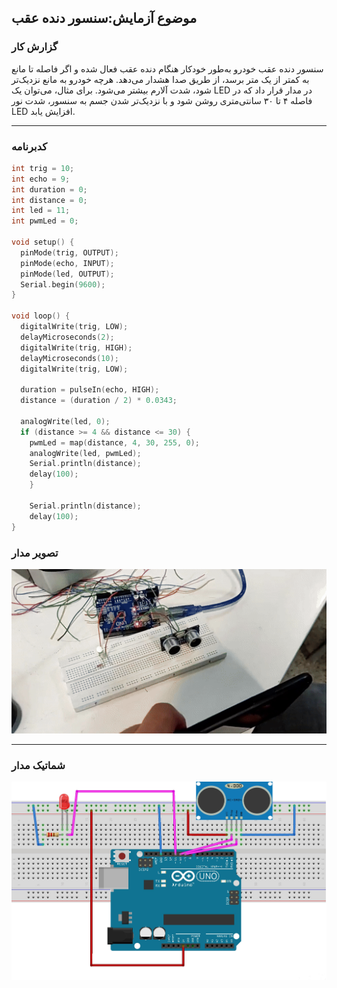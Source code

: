 ## موضوع آزمایش:سنسور دنده عقب
### گزارش کار
سنسور دنده عقب خودرو به‌طور خودکار هنگام دنده عقب فعال شده و اگر فاصله تا مانع به کمتر از یک متر برسد، از طریق صدا هشدار می‌دهد. هرچه خودرو به مانع نزدیک‌تر شود، شدت آلارم بیشتر می‌شود. برای مثال، می‌توان یک LED در مدار قرار داد که در فاصله ۴ تا ۳۰ سانتی‌متری روشن شود و با نزدیک‌تر شدن جسم به سنسور، شدت نور LED افزایش یابد.

---

### کدبرنامه

```cpp
int trig = 10;
int echo = 9;
int duration = 0;
int distance = 0;
int led = 11;
int pwmLed = 0;

void setup() {
  pinMode(trig, OUTPUT);
  pinMode(echo, INPUT);
  pinMode(led, OUTPUT);
  Serial.begin(9600);
}

void loop() {
  digitalWrite(trig, LOW);
  delayMicroseconds(2);
  digitalWrite(trig, HIGH);
  delayMicroseconds(10);
  digitalWrite(trig, LOW);

  duration = pulseIn(echo, HIGH);
  distance = (duration / 2) * 0.0343;

  analogWrite(led, 0);
  if (distance >= 4 && distance <= 30) {
    pwmLed = map(distance, 4, 30, 255, 0);
    analogWrite(led, pwmLed);
    Serial.println(distance);
    delay(100);
    }

    Serial.println(distance);
    delay(100);
}
```
### تصویر مدار

![pic micro](/pic/microprocessor2.jpg)

---

### شماتیک مدار 

![pic schematic](/pic/schematic_11.jpg)


